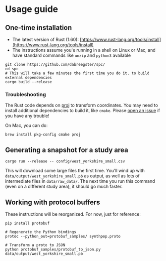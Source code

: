# Usage guide

## One-time installation

- The latest version of Rust (1.60):
  [https://www.rust-lang.org/tools/install](https://www.rust-lang.org/tools/install)
- The instructions assume you'e running in a shell on Linux or Mac, and have
  standard commands like `unzip` and `python3` available

```shell
git clone https://github.com/dabreegster/spc/
cd spc
# This will take a few minutes the first time you do it, to build external dependencies
cargo build --release
```

### Troubleshooting

The Rust code depends on [proj](https://proj.org) to transform coordinates. You
may need to install additional dependencies to build it, like `cmake`. Please
[open an issue](https://github.com/dabreegster/rampfs/issues) if you have any
trouble!

On Mac, you can do:

```shell
brew install pkg-config cmake proj
```

## Generating a snapshot for a study area

```
cargo run --release -- config/west_yorkshire_small.csv
```

This will download some large files the first time. You'll wind up with
`data/output/west_yorkshire_small.pb` as output, as well as lots of
intermediate files in `data/raw_data/`. The next time you run this command
(even on a different study area), it should go much faster.

## Working with protocol buffers

These instructions will be reorganized. For now, just for reference:

```shell
pip install protobuf

# Regenerate the Python bindings
protoc --python_out=protobuf_samples/ synthpop.proto

# Transform a proto to JSON
python protobuf_samples/protobuf_to_json.py data/output/west_yorkshire_small.pb
```
